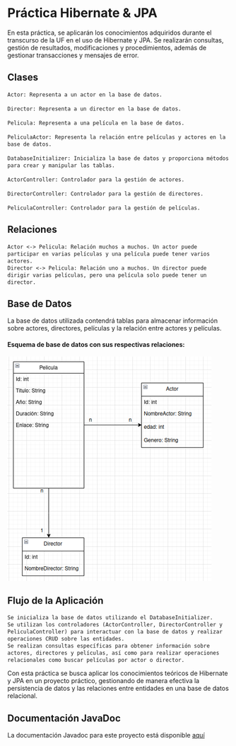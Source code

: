 

# Práctica Hibernate & JPA
En esta práctica, se aplicarán los conocimientos adquiridos durante el transcurso de la UF en el uso de Hibernate y JPA. Se realizarán consultas, gestión de resultados, modificaciones y procedimientos, además de gestionar transacciones y mensajes de error.

## Clases

    Actor: Representa a un actor en la base de datos.

    Director: Representa a un director en la base de datos.

    Pelicula: Representa a una película en la base de datos.

    PeliculaActor: Representa la relación entre películas y actores en la base de datos.

    DatabaseInitializer: Inicializa la base de datos y proporciona métodos para crear y manipular las tablas.

    ActorController: Controlador para la gestión de actores.

    DirectorController: Controlador para la gestión de directores.

    PeliculaController: Controlador para la gestión de películas.
## Relaciones

    Actor <-> Pelicula: Relación muchos a muchos. Un actor puede participar en varias películas y una película puede tener varios actores.
    Director <-> Pelicula: Relación uno a muchos. Un director puede dirigir varias películas, pero una película solo puede tener un director.

## Base de Datos

La base de datos utilizada contendrá tablas para almacenar información sobre actores, directores, películas y la relación entre actores y películas.

#### Esquema de base de datos con sus respectivas relaciones:
![Texto alternativo](schema.png)


## Flujo de la Aplicación

    Se inicializa la base de datos utilizando el DatabaseInitializer.
    Se utilizan los controladores (ActorController, DirectorController y PeliculaController) para interactuar con la base de datos y realizar operaciones CRUD sobre las entidades.
    Se realizan consultas específicas para obtener información sobre actores, directores y películas, así como para realizar operaciones relacionales como buscar películas por actor o director.

Con esta práctica se busca aplicar los conocimientos teóricos de Hibernate y JPA en un proyecto práctico, gestionando de manera efectiva la persistencia de datos y las relaciones entre entidades en una base de datos relacional.

## Documentación JavaDoc
La documentación Javadoc para este proyecto está disponible [aquí](https://rababbm.github.io/Hibernate_Cine/)
